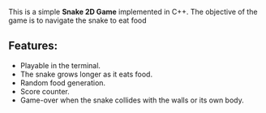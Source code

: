 This is a simple **Snake 2D Game** implemented in C++. The objective of the game is to navigate the snake to eat food
## Features:

- Playable in the terminal.
- The snake grows longer as it eats food.
- Random food generation.
- Score counter.
- Game-over when the snake collides with the walls or its own body.
